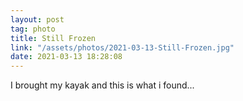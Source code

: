 ```yaml
---
layout: post
tag: photo
title: Still Frozen
link: "/assets/photos/2021-03-13-Still-Frozen.jpg"
date: 2021-03-13 18:28:08
---
```

I brought my kayak and this is what i found...